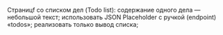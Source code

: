 Cтраницf со списком дел (Todo list):
    содержание одного дела — небольшой текст;
    использовать JSON Placeholder с ручкой (endpoint) «todos»;
    реализовать только вывод списка;

